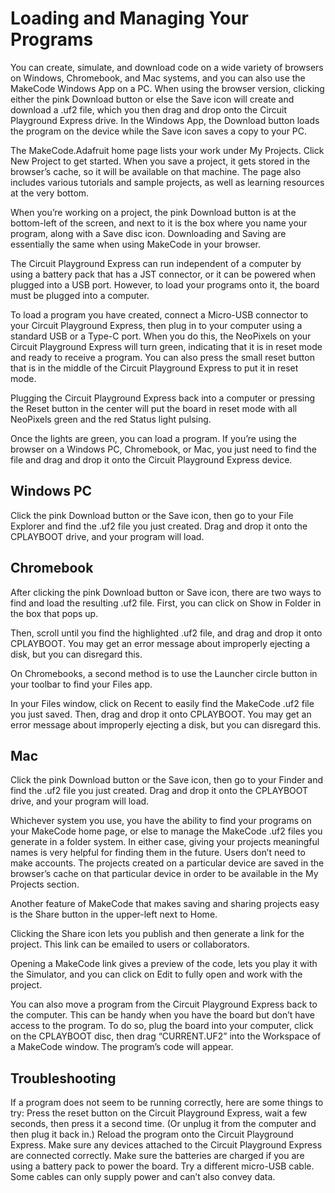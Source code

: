# Loading and Managing Your Programs

You can create, simulate, and download code on a wide variety of browsers on Windows, Chromebook, and Mac systems, and you can also use the MakeCode Windows App on a PC. When using the browser version, clicking either the pink Download button or else the Save icon will create and download a .uf2 file, which you then drag and drop onto the Circuit Playground Express drive. In the Windows App, the Download button loads the program on the device while the Save icon saves a copy to your PC. 

The MakeCode.Adafruit home page lists your work under My Projects. Click New Project to get started. When you save a project, it gets stored in the browser’s cache, so it will be available on that machine. The page also includes various tutorials and sample projects, as well as learning resources at the very bottom. 


When you’re working on a project, the pink Download button is at the bottom-left of the screen, and next to it is the box where you name your program, along with a Save disc icon. Downloading and Saving are essentially the same when using MakeCode in your browser. 


The Circuit Playground Express can run independent of a computer by using a battery pack that has a JST connector, or it can be powered when plugged into a USB port. However, to load your programs onto it, the board must be plugged into a computer. 

To load a program you have created, connect a Micro-USB connector to your Circuit Playground Express, then plug in to your computer using a standard USB or a Type-C port. When you do this, the NeoPixels on your Circuit Playground Express will turn green, indicating that it is in reset mode and ready to receive a program. You can also press the small reset button that is in the middle of the Circuit Playground Express to put it in reset mode. 

Plugging the Circuit Playground Express back into a computer or pressing the Reset button in the center will put the board in reset mode with all NeoPixels green and the red Status light pulsing.


Once the lights are green, you can load a program. If you’re using the browser on a Windows PC, Chromebook, or Mac, you just need to find the file and drag and drop it onto the Circuit Playground Express device. 

## Windows PC

Click the pink Download button or the Save icon, then go to your File Explorer and find the .uf2 file you just created. Drag and drop it onto the CPLAYBOOT drive, and your program will load. 


## Chromebook

After clicking the pink Download button or Save icon, there are two ways to find and load the resulting .uf2 file. First, you can click on Show in Folder in the box that pops up. 



Then, scroll until you find the highlighted .uf2 file, and drag and drop it onto CPLAYBOOT. You may get an error message about improperly ejecting a disk, but you can disregard this. 


On Chromebooks, a second method is to use the Launcher circle button in your toolbar to find your Files app. 


In your Files window, click on Recent to easily find the MakeCode .uf2 file you just saved. Then, drag and drop it onto CPLAYBOOT. You may get an error message about improperly ejecting a disk, but you can disregard this. 


## Mac

Click the pink Download button or the Save icon, then go to your Finder and find the .uf2 file you just created. Drag and drop it onto the CPLAYBOOT drive, and your program will load. 



Whichever system you use, you have the ability to find your programs on your MakeCode home page, or else to manage the MakeCode .uf2 files you generate in a folder system. In either case, giving your projects meaningful names is very helpful for finding them in the future. Users don’t need to make accounts. The projects created on a particular device are saved in the browser’s cache on that particular device in order to be available in the My Projects section.

Another feature of MakeCode that makes saving and sharing projects easy is the Share button in the upper-left next to Home.


Clicking the Share icon lets you publish and then generate a link for the project. This link can be emailed to users or collaborators. 


Opening a MakeCode link gives a preview of the code, lets you play it with the Simulator, and you can click on Edit to fully open and work with the project.


You can also move a program from the Circuit Playground Express back to the computer. This can be handy when you have the board but don’t have access to the program. To do so, plug the board into your computer, click on the CPLAYBOOT disc, then drag “CURRENT.UF2” into the Workspace of a MakeCode window. The program’s code will appear.


## Troubleshooting
If a program does not seem to be running correctly, here are some things to try:
Press the reset button on the Circuit Playground Express, wait a few seconds, then press it a second time. (Or unplug it from the computer and then plug it back in.) 
Reload the program onto the Circuit Playground Express.
Make sure any devices attached to the Circuit Playground Express are connected correctly.
Make sure the batteries are charged if you are using a battery pack to power the board. 
Try a different micro-USB cable. Some cables can only supply power and can’t also convey data.
